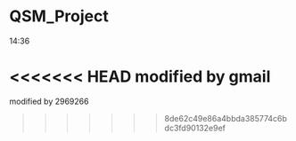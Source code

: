 # QSM_Project

14:36

<<<<<<< HEAD
modified by gmail
=======
modified by 2969266
>>>>>>> 8de62c49e86a4bbda385774c6bdc3fd90132e9ef
